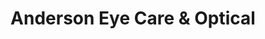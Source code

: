 ---
title: "Anderson Eye Care & Optical"
url: /atchison/anderson-eye-care-and-optical/
shop: optician
---